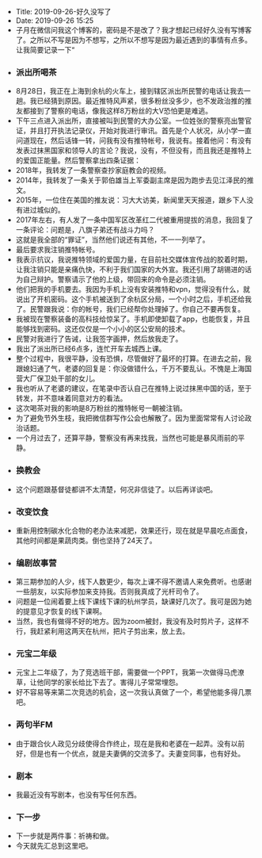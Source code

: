 - Title: 2019-09-26-好久没写了
- Date: 2019-09-26 15:25
- 子月在微信问我这个博客的，密码是不是改了？我才想起已经好久没有写博客了。之所以不写是因为不想写，之所以不想写是因为最近遇到的事情有点多。让我简要记录一下“
- ### 派出所喝茶
- 8月28日，我正在上海到余杭的火车上，接到辖区派出所民警的电话让我去一趟。我已经猜到原因。最近推特风声紧，很多粉丝没多少，也不发政治推的推友都接到了警察的电话，像我这样8万粉丝的大V恐怕更是难逃。
- 下午三点进入派出所，直接被叫到民警的大办公室。一位姓张的警察亮出警官证，并且打开执法记录仪，开始对我进行审讯。首先是个人状况，从小学一直问道现在，然后话锋一转，问我有没有推特帐号，我说有。接着他问：有没有发表过抹黑国家和领导人的言论？我说，没有，不但没有，而且我还是推特上的爱国正能量。然后警察拿出四条证据：
- 2018年，我转发了一条警察查抄家庭教会的视频。
- 2014年，我转发了一条关于郭伯雄当上军委副主席是因为跑步去见江泽民的推文。
- 2015年，一位住在美国的推友说：习大大访美，新闻里天天报道，跟乡下人没有进过城似的。
- 2017年左右，有人发了一条中国军区改革红二代被重用提拔的消息，我回复了一条评论：问题是，八旗子弟还有战斗力吗？
- 这就是我全部的“罪证”，当然他们说还有其他，不一一列举了。
- 最后要求我注销推特帐号。
- 我表示抗议，我说推特领域的爱国力量，在目前社交媒体宣传战的胶着时期，让我注销只能是亲痛仇快，不利于我们国家的大外宣。我还引用了胡锡进的话为自己辩护。警察请示了他的上级，带回来的命令是必须注销。
- 他们把我的手机要去。我因为手机上没有安装推特和vpn，觉得没有什么，就说出了开机密码。这个手机被送到了余杭区分局，一个小时之后，手机还给我了。民警跟我说：你的帐号，我们已经帮你处理掉了。你自己不要再恢复。
- 我被现在警察装备的高科技给惊呆了。手机即使卸载了app，也能恢复，并且能够找到密码。这还仅仅是一个小小的区公安局的技术。
- 民警对我进行了告诫，让我签字画押，然后放我走了。
- 我出了派出所已经6点多，连忙开车去城西上课。
- 整个过程中，我很平静，没有恐惧，尽管做好了最坏的打算。在进去之前，我跟媳妇通了气，老婆的回复是：你没做错什么，千万不要乱认。不愧是上海国营大厂保卫处干部的女儿。
- 我也听从了老婆的建议，在笔录中否认自己在推特上说过抹黑中国的话，至于转发，并不意味着同意对方的看法。
- 这次喝茶对我的影响是8万粉丝的推特帐号一朝被注销。
- 为了避免节外生枝，我把微信群写作公会也解散了。因为里面常常有人讨论政治话题。
- 一个月过去了，还算平静，警察没有再来找我，当然也可能是暴风雨前的平静。
- ### 换教会
- 这个问题跟基督徒都讲不太清楚，何况非信徒了。以后再详谈吧。
- ### 改变饮食
- 重新用控制碳水化合物的老办法来减肥，效果还行，现在就是早晨吃点面食，其他时间都是果蔬肉类。倒也坚持了24天了。
- ### 编剧故事营
- 第三期参加的人少，线下人数更少，每次上课不得不邀请人来免费听。也感谢一些朋友，以实际参加来支持我。否则我真成了光杆司令了。
- 问题是一位闹着要上线下课线下课的杭州学员，缺课好几次了。我可是因为她的提意见才恢复的线下课啊。
- 当然，我也有做得不好的地方。因为zoom被封，我没有及时剪片子，这样不行，我赶紧利用这两天在杭州，把片子剪出来，放上去。
- ### 元宝二年级
- 元宝上二年级了，为了竞选班干部，需要做一个PPT，我第一次做得马虎潦草，让他同学的家长给比下去了。害得儿子常常埋怨。
- 好不容易等来第二次竞选的机会，这一次我认真做了一个，希望他能多得几票吧。
- ### 两句半FM
- 由于跟合伙人政见分歧使得合作终止，现在是我和老婆在一起弄。没有以前好，但是也有一个优点，就是夫妻俩的交流多了。夫妻变同事，也有好处。
- ### 剧本
- 我最近没有写剧本，也没有写任何东西。
- ### 下一步
- 下一步就是两件事：祈祷和做。
- 今天就先汇总到这里吧。
